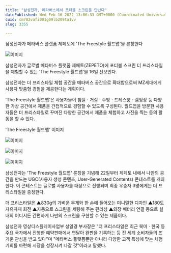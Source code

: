 ```yaml
---
title: "삼성전자, 메타버스에서 포터블 스크린을 만난다"
datePublished: Wed Feb 16 2022 13:06:33 GMT+0000 (Coordinated Universal Time)
cuid: cm702vafi001g09lb209ta1vv
slug: 3355

---
```



삼성전자가 메타버스 플랫폼 제페토에 'The Freestyle 월드맵'을 론칭한다

![이미지](https://cdn.hashnode.com/res/hashnode/image/upload/v1739253898906/f6bc4439-56d3-4177-bc86-d0b78a0989b4.jpeg)

삼성전자가 글로벌 메타버스 플랫폼 제페토(ZEPETO)에 포터블 스크린 더 프리스타일을 체험할 수 있는 'The Freestyle 월드맵'을 16일 선보인다.

삼성전자는 더 프리스타일 체험 공간을 메타버스 공간으로 확대함으로써 MZ세대에게 사용자 맞춤형 경험을 제공한다는 계획이다.

'The Freestyle 월드맵'은 사용자들이 침실ㆍ거실ㆍ주방ㆍ드레스룸ㆍ캠핑장 등 다양한 가상 공간에서 제품을 간접적으로 경험할 수 있도록 구성된다. 월드맵을 방문한 사용자들은 더 프리스타일로 꾸며진 다양한 공간에서 제품을 체험하고 사진을 찍는 등의 활동을 할 수 있다.

'The Freestyle 월드맵' 이미지

![이미지](https://cdn.hashnode.com/res/hashnode/image/upload/v1739253900671/19e73a0f-e0f7-49a7-914d-c372610101a6.jpeg)

![이미지](https://cdn.hashnode.com/res/hashnode/image/upload/v1739253902204/3425fa27-5b95-404a-8390-773badb532b1.jpeg)

![이미지](https://cdn.hashnode.com/res/hashnode/image/upload/v1739253904045/de51d21c-885f-4d3c-b256-1a40b21278c3.jpeg)

삼성전자는 'The Freestyle 월드맵' 론칭을 기념해 22일부터 제페토 내에서 나만의 공간을 만드는 UGC(사용자 생성 콘텐츠, User-Generated Contents) 콘테스트를 개최한다. 이 콘테스트는 글로벌 사용자를 대상으로 진행되며 최종 우승자 3명에게는 더 프리스타일을 증정한다.

더 프리스타일은 ▲830g의 가벼운 무게와 한 손에 들어오는 미니멀한 디자인 ▲180도 자유자재 회전 ▲자동으로 스크린을 세팅해 주는 편리성 ▲외장 배터리 연결 등으로 실내외 어디서든 간편하게 나만의 스크린을 구현할 수 있는 제품이다.

삼성전자 영상디스플레이사업부 성일경 부사장은 "더 프리스타일은 최근 북미ㆍ한국 등 주요 국가에서 진행한 예약판매에서 연달아 완판을 기록하는 등 전 세계 소비자들의 뜨거운 관심을 받고 있다"며 "메타버스 플랫폼뿐만 아니라 다양한 고객 특성에 맞는 체험 기회를 마련해 시장을 성장시켜 나갈 것"이라고 말했다.